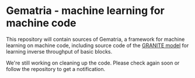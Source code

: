 # Gematria - machine learning for machine code

This repository will contain sources of Gematria, a framework for machine
learning on machine code, including source code of the [GRANITE
model](https://arxiv.org/abs/2210.03894) for learning inverse throughput of
basic blocks.

We're still working on cleaning up the code. Please check again soon or follow
the repository to get a notification.
